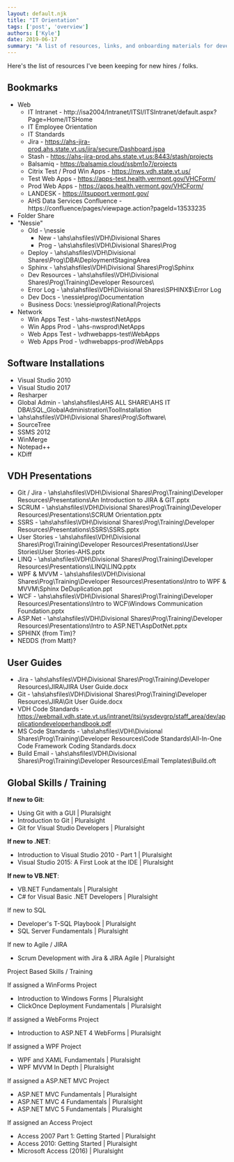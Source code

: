 ```yaml
---
layout: default.njk
title: "IT Orientation"
tags: ['post', 'overview']
authors: ['Kyle']
date: 2019-06-17
summary: "A list of resources, links, and onboarding materials for developers at the Vermont Department of Health"
---
```



Here's the list of resources I've been keeping for new hires / folks.


## Bookmarks

* Web
  * IT Intranet -  http://isa2004/Intranet/ITSI/ITSIntranet/default.aspx?Page=Home/ITSHome
  * IT Employee Orientation
  * IT Standards
  * Jira - https://ahs-jira-prod.ahs.state.vt.us/jira/secure/Dashboard.jspa
  * Stash - https://ahs-jira-prod.ahs.state.vt.us:8443/stash/projects
  * Balsamiq - https://balsamiq.cloud/ssbm1o7/projects
  * Citrix Test / Prod Win Apps - https://nws.vdh.state.vt.us/
  * Test Web Apps - https://apps-test.health.vermont.gov/VHCForm/
  * Prod Web Apps - https://apps.health.vermont.gov/VHCForm/
  * LANDESK - https://itsupport.vermont.gov/
  * AHS Data Services Confluence - https://confluence/pages/viewpage.action?pageId=13533235
* Folder Share
* "Nessie"
  * Old - \\nessie
    * New - \\ahs\ahsfiles\VDH\Divisional Shares
    * Prog - \\ahs\ahsfiles\VDH\Divisional Shares\Prog
  * Deploy - \\ahs\ahsfiles\VDH\Divisional Shares\Prog\DBA\DeploymentStagingArea
  * Sphinx - \\ahs\ahsfiles\VDH\Divisional Shares\Prog\Sphinx
  * Dev Resources - \\ahs\ahsfiles\VDH\Divisional Shares\Prog\Training\Developer Resources\
  * Error Log - \\ahs\ahsfiles\VDH\Divisional Shares\SPHINX$\Error Log
  * Dev Docs - \\nessie\prog\Documentation
  * Business Docs: \\nessie\prog\Rational\Projects
* Network
  * Win Apps Test - \\ahs-nwstest\NetApps
  * Win Apps Prod - \\ahs-nwsprod\NetApps
  * Web Apps Test - \\vdhwebapps-test\WebApps
  * Web Apps Prod - \\vdhwebapps-prod\WebApps


## Software Installations

* Visual Studio 2010
* Visual Studio 2017
* Resharper
* Global Admin - \\ahs\ahsfiles\AHS ALL SHARE\AHS IT DBA\SQL_GlobalAdministration\ToolInstallation
* \\ahs\ahsfiles\VDH\Divisional Shares\Prog\Software\
* SourceTree
* SSMS 2012
* WinMerge 
* Notepad++
* KDiff

## VDH Presentations


* Git / Jira - \\ahs\ahsfiles\VDH\Divisional Shares\Prog\Training\Developer Resources\Presentations\An Introduction to JIRA & GIT.pptx
* SCRUM - \\ahs\ahsfiles\VDH\Divisional Shares\Prog\Training\Developer Resources\Presentations\SCRUM Orientation.pptx
* SSRS - \\ahs\ahsfiles\VDH\Divisional Shares\Prog\Training\Developer Resources\Presentations\SSRS\SSRS.pptx
* User Stories - \\ahs\ahsfiles\VDH\Divisional Shares\Prog\Training\Developer Resources\Presentations\User Stories\User Stories-AHS.pptx
* LINQ  - \\ahs\ahsfiles\VDH\Divisional Shares\Prog\Training\Developer Resources\Presentations\LINQ\LINQ.pptx
* WPF & MVVM - \\ahs\ahsfiles\VDH\Divisional Shares\Prog\Training\Developer Resources\Presentations\Intro to WPF & MVVM\Sphinx DeDuplication.ppt
* WCF - \\ahs\ahsfiles\VDH\Divisional Shares\Prog\Training\Developer Resources\Presentations\Intro to WCF\Windows Communication Foundation.pptx
* ASP.Net - \\ahs\ahsfiles\VDH\Divisional Shares\Prog\Training\Developer Resources\Presentations\Intro to ASP.NET\AspDotNet.pptx
* SPHINX (from Tim)?
* NEDDS (from Matt)?


## User Guides

* Jira - \\ahs\ahsfiles\VDH\Divisional Shares\Prog\Training\Developer Resources\JIRA\JIRA User Guide.docx
* Git - \\ahs\ahsfiles\VDH\Divisional Shares\Prog\Training\Developer Resources\JIRA\Git User Guide.docx
* VDH Code Standards - https://webmail.vdh.state.vt.us/intranet/itsi/sysdevgrp/staff_area/dev/applicationdeveloperhandbook.pdf
* MS Code Standards - \\ahs\ahsfiles\VDH\Divisional Shares\Prog\Training\Developer Resources\Code Standards\All-In-One Code Framework Coding Standards.docx
* Build Email - \\ahs\ahsfiles\VDH\Divisional Shares\Prog\Training\Developer Resources\Email Templates\Build.oft

## Global Skills / Training

**If new to Git**:

* Using Git with a GUI | Pluralsight
* Introduction to Git | Pluralsight
* Git for Visual Studio Developers | Pluralsight

**If new to .NET**:

* Introduction to Visual Studio 2010 - Part 1 | Pluralsight
* Visual Studio 2015: A First Look at the IDE | Pluralsight

**If new to VB.NET**: 
* VB.NET Fundamentals | Pluralsight
* C# for Visual Basic .NET Developers | Pluralsight

If new to SQL
* Developer's T-SQL Playbook | Pluralsight
* SQL Server Fundamentals | Pluralsight

If new to Agile / JIRA
* Scrum Development with Jira & JIRA Agile | Pluralsight


Project Based Skills / Training

If assigned a WinForms Project
* Introduction to Windows Forms | Pluralsight
* ClickOnce Deployment Fundamentals | Pluralsight

If assigned a WebForms Project
* Introduction to ASP.NET 4 WebForms | Pluralsight

If assigned a WPF Project
* WPF and XAML Fundamentals | Pluralsight
* WPF MVVM In Depth | Pluralsight

If assigned a ASP.NET MVC Project
* ASP.NET MVC Fundamentals | Pluralsight
* ASP.NET MVC 4 Fundamentals | Pluralsight
* ASP.NET MVC 5 Fundamentals | Pluralsight

If assigned an Access Project
* Access 2007 Part 1: Getting Started | Pluralsight
* Access 2010: Getting Started | Pluralsight
* Microsoft Access (2016) | Pluralsight
